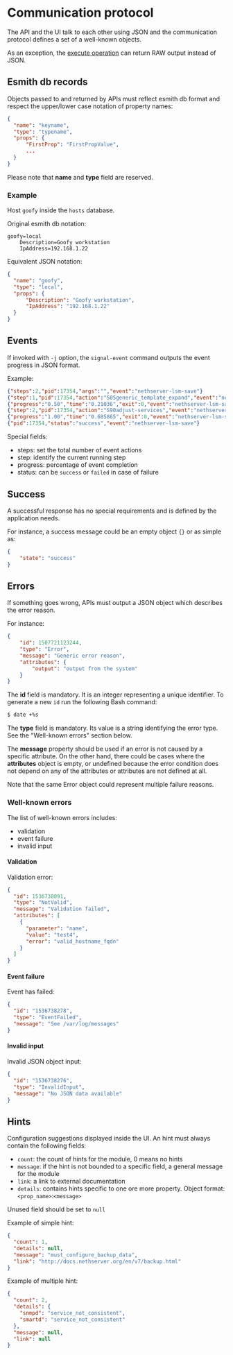 # Communication protocol

The API and the UI talk to each other using JSON and the communication
protocol defines a set of a well-known objects.

As an exception, the [execute operation](/api_guidelines/#execute) can return RAW output instead of JSON.

## Esmith db records

Objects passed to and returned by APIs must reflect esmith db format and respect the upper/lower case notation
of property names:

```json
{
  "name": "keyname",
  "type": "typename",
  "props": {
      "FirstProp": "FirstPropValue",
      ...
  }
}
```

Please note that **name** and **type** field are reserved.

### Example

Host `goofy` inside the `hosts` database.

Original esmith db notation:
```
goofy=local
    Description=Goofy workstation
    IpAddress=192.168.1.22
```

Equivalent JSON notation:
```json
{
  "name": "goofy",
  "type": "local",
  "props": {
      "Description": "Goofy workstation",
      "IpAddress": "192.168.1.22"
  }
}
```

## Events

If invoked with `-j` option, the `signal-event` command outputs the event progress in JSON format.

Example:
```json
{"steps":2,"pid":17354,"args":"","event":"nethserver-lsm-save"}
{"step":1,"pid":17354,"action":"S05generic_template_expand","event":"nethserver-lsm-save","state":"running"}
{"progress":"0.50","time":"0.21036","exit":0,"event":"nethserver-lsm-save","state":"done","step":1,"pid":17354,"action":"S05generic_template_expand"}
{"step":2,"pid":17354,"action":"S90adjust-services","event":"nethserver-lsm-save","state":"running"}
{"progress":"1.00","time":"0.685865","exit":0,"event":"nethserver-lsm-save","state":"done","step":2,"pid":17354,"action":"S90adjust-services"}
{"pid":17354,"status":"success","event":"nethserver-lsm-save"}
```

Special fields:

- steps: set the total number of event actions 
- step: identify the current running step
- progress: percentage of event completion
- status: can be `success` or `failed` in case of failure

## Success

A successful response has no special requirements and is defined by the application 
needs.

For instance, a success message could be an empty object `{}` or as simple as:
```json
{
    "state": "success"
}
```

## Errors

If something goes wrong, APIs must output a JSON object which describes the error reason.

For instance:
```json
{
    "id": 1507721123244,
    "type": "Error",
    "message": "Generic error reason",
    "attributes": {
        "output": "output from the system"
    }
}
```

The **id** field is mandatory. It is an integer representing a unique identifier. 
To generate a new `id` run the following Bash command:
```bash
$ date +%s
```

The **type** field is mandatory. Its value is a string identifying the error type. 
See the "Well-known errors" section below.

The **message** property should be used if an error is not caused by a specific
attribute. On the other hand, there could be cases where the **attributes**
object is empty, or undefined because the error condition does not depend on any
of the attributes or attributes are not defined at all. 

Note that the same Error object could represent multiple failure reasons.


### Well-known errors

The list of well-known errors includes:

- validation
- event failure
- invalid input


#### Validation

Validation error:

```json
{
  "id": 1536738091,
  "type": "NotValid",
  "message": "Validation failed",
  "attributes": [
    {
      "parameter": "name",
      "value": "test4",
      "error": "valid_hostname_fqdn"
    }
  ]
}
```

#### Event failure

Event has failed:

```json
{
  "id": "1536738278",
  "type": "EventFailed",
  "message": "See /var/log/messages"
} 
```

#### Invalid input

Invalid JSON object input:

```json
{
  "id": "1536738276",
  "type": "InvalidInput",
  "message": "No JSON data available"
}
```

## Hints

Configuration suggestions displayed inside the UI.
An hint must always contain the following fields:

- `count`: the count of hints for the module, 0 means no hints
- `message`: if the hint is not bounded to a specific field, a general message for the module
- `link`: a link to external documentation
- `details`: contains hints specific to one ore more property. Object format: `<prop_name>`:`<message>`

Unused field should be set to `null`

Example of simple hint:
```json
{
  "count": 1,
  "details": null,
  "message": "must_configure_backup_data",
  "link": "http://docs.nethserver.org/en/v7/backup.html"
}
```

Example of multiple hint:
```json
{
  "count": 2,
  "details": {
    "snmpd": "service_not_consistent",
    "smartd": "service_not_consistent"
  },
  "message": null,
  "link": null
}
```

